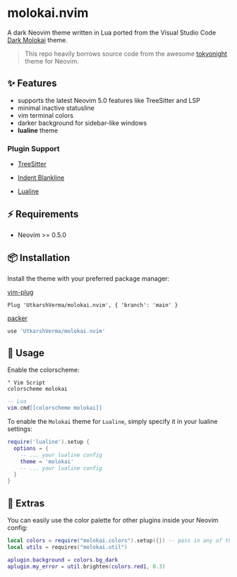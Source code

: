 # molokai.nvim

A dark Neovim theme written in Lua ported from the Visual Studio Code [Dark Molokai](https://github.com/nonylene/vscode-dark-molokai-theme) theme.

> This repo heavily borrows source code from the awesome [tokyonight](https://github.com/folke/tokyonight.nvim/) theme for Neovim.

## ✨ Features

- supports the latest Neovim 5.0 features like TreeSitter and LSP
- minimal inactive statusline
- vim terminal colors
- darker background for sidebar-like windows
- **lualine** theme

### Plugin Support

- [TreeSitter](https://github.com/nvim-treesitter/nvim-treesitter)
<!-- - [LSP Diagnostics](https://neovim.io/doc/user/lsp.html) -->
<!-- - [LSP Trouble](https://github.com/folke/lsp-trouble.nvim) -->
<!-- - [LSP Saga](https://github.com/glepnir/lspsaga.nvim) -->
<!-- - [Git Signs](https://github.com/lewis6991/gitsigns.nvim) -->
<!-- - [Git Gutter](https://github.com/airblade/vim-gitgutter) -->
<!-- - [Telescope](https://github.com/nvim-telescope/telescope.nvim) -->
<!-- - [NvimTree](https://github.com/kyazdani42/nvim-tree.lua) -->
<!-- - [WhichKey](https://github.com/liuchengxu/vim-which-key) -->
- [Indent Blankline](https://github.com/lukas-reineke/indent-blankline.nvim)
<!-- - [Dashboard](https://github.com/glepnir/dashboard-nvim) -->
<!-- - [BufferLine](https://github.com/akinsho/nvim-bufferline.lua) -->
- [Lualine](https://github.com/hoob3rt/lualine.nvim)
<!-- - [Neogit](https://github.com/TimUntersberger/neogit) -->
<!-- - [Fern](https://github.com/lambdalisue/fern.vim) -->
<!-- - [Barbar](https://github.com/romgrk/barbar.nvim) -->

## ⚡️ Requirements

- Neovim >= 0.5.0

## 📦 Installation

Install the theme with your preferred package manager:

[vim-plug](https://github.com/junegunn/vim-plug)

```vim
Plug 'UtkarshVerma/molokai.nvim', { 'branch': 'main' }
```

[packer](https://github.com/wbthomason/packer.nvim)

```lua
use 'UtkarshVerma/molokai.nvim'
```

## 🚀 Usage

Enable the colorscheme:

```vim
" Vim Script
colorscheme molokai
```

```lua
-- Lua
vim.cmd[[colorscheme molokai]]
```

To enable the `Molokai` theme for `Lualine`, simply specify it in your lualine settings:

```lua
require('lualine').setup {
  options = {
    -- ... your lualine config
    theme = 'molokai'
    -- ... your lualine config
  }
}
```

<!-- ## ⚙️ Configuration

> ❗️ configuration needs to be set **BEFORE** loading the color scheme with `colorscheme molokai`

| Option                              | Default   | Description                                                                                                                                                     |
| ----------------------------------- | --------- | --------------------------------------------------------------------------------------------------------------------------------------------------------------- |
| molokai_terminal_colors          | `true`    | Configure the colors used when opening a `:terminal` in Neovim                                                                                                  |
| molokai_italic_comments          | `true`    | Make comments italic                                                                                                                                            |
| molokai_italic_keywords          | `true`    | Make keywords italic                                                                                                                                            |
| molokai_italic_functions         | `false`   | Make functions italic                                                                                                                                           |
| molokai_italic_variables         | `false`   | Make variables and identifiers italic                                                                                                                           |
| molokai_transparent              | `false`   | Enable this to disable setting the background color                                                                                                             |
| molokai_hide_inactive_statusline | `false`   | Enabling this option, will hide inactive statuslines and replace them with a thin border instead. Should work with the standard **StatusLine** and **LuaLine**. |
| molokai_sidebars                 | `{}`      | Set a darker background on sidebar-like windows. For example: `["qf", "vista_kind", "terminal", "packer"]`                                                      |
| molokai_transparent_sidebar      | `false`   | Sidebar like windows like `NvimTree` get a transparent background                                                                                               |
| molokai_dark_sidebar             | `true`    | Sidebar like windows like `NvimTree` get a darker background                                                                                                    |
| molokai_dark_float               | `true`    | Float windows like the lsp diagnostics windows get a darker background.                                                                                         |
| molokai_colors                   | `{}`      | You can override specific color groups to use other groups or a hex color                                                                                       |
| molokai_day_brightness           | `0.3`     | Adjusts the brightness of the colors of the **Day** style. Number between 0 and 1, from dull to vibrant colors                                                  |
| molokai_lualine_bold             | `false`   | When `true`, section headers in the lualine theme will be bold                                                                                                  |

```lua
-- Example config in Lua
vim.g.molokai_italic_functions = true
vim.g.molokai_sidebars = { "qf", "vista_kind", "terminal", "packer" }

-- Change the "hint" color to the "orange" color, and make the "error" color bright red
vim.g.molokai_colors = { hint = "orange", error = "#ff0000" }

-- Load the colorscheme
vim.cmd[[colorscheme molokai]]
```

```vim
" Example config in VimScript
let g:molokai_style = "night"
let g:molokai_italic_functions = 1
let g:molokai_sidebars = [ "qf", "vista_kind", "terminal", "packer" ]

" Change the "hint" color to the "orange" color, and make the "error" color bright red
let g:molokai_colors = {
  \ 'hint': 'orange',
  \ 'error': '#ff0000'
\ }

" Load the colorscheme
colorscheme molokai
```

### Making `undercurls` work properly in **Tmux**

To have undercurls show up and in color, add the following to your **Tmux** config file:

```sh
# Undercurl
set -g default-terminal "${TERM}"
set -as terminal-overrides ',*:Smulx=\E[4::%p1%dm'  # undercurl support
set -as terminal-overrides ',*:Setulc=\E[58::2::%p1%{65536}%/%d::%p1%{256}%/%{255}%&%d::%p1%{255}%&%d%;m'  # underscore colours - needs tmux-3.0
``` -->

## 🍭 Extras

You can easily use the color palette for other plugins inside your Neovim config:

```lua
local colors = require("molokai.colors").setup({}) -- pass in any of the config options as explained above
local utils = requires("molokai.util")

aplugin.background = colors.bg_dark
aplugin.my_error = util.brighten(colors.red1, 0.3)
```
